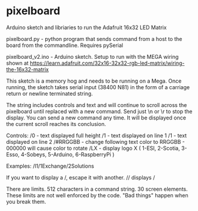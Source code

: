 pixelboard
==========

Arduino sketch and libriaries to run the Adafruit 16x32 LED Matrix

pixelboard.py - python program that sends command from a host to the board from the commandline. Requires pySerial

pixelboard_v2.ino - Arduino sketch. 
Setup to run with the MEGA wiring shown at https://learn.adafruit.com/32x16-32x32-rgb-led-matrix/wiring-the-16x32-matrix

This sketch is a memory hog and needs to be running on a Mega.
Once running, the sketch takes serial input (38400 N81) in the form of a 
carriage return or newline terminated string.

The string includes controls and text and will continue to scroll across the 
pixelboard until replaced with a new command. Send just \n or \r to stop the 
display. You can send a new command any time. It will be displayed once the 
current scroll reaches its conclusion.

Controls:
	/0       - text displayed full height
	/1       - text displayed on line 1
	/1       - text displayed on line 2
	/#RRGGBB - change following text color to RRGGBB
	         - 000000 will cause color to rotate
	/LX      - display logo X ( 1-ESI, 2-Scotia, 3-Esso, 4-Sobeys,
                   5-Arduino, 6-RaspberryPi )

Examples:
	/l1/1Exchange/2Solutions

If you want to display a /, escape it with another. // displays /

There are limits.  512 characters in a command string. 30 screen elements.
These limits are not well enforced by the code. "Bad things" happen when you
break them.

